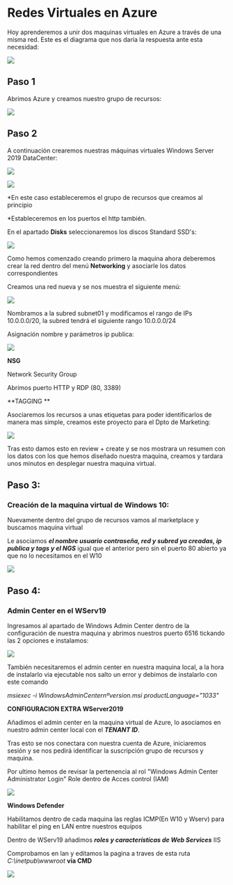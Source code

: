 # Redes Virtuales en Azure

Hoy aprenderemos a unir dos maquinas virtuales en Azure a través de una misma red. Este es el diagrama que nos daría la respuesta ante esta necesidad:

![](img/Img1.png)

## Paso 1

Abrimos Azure y creamos nuestro grupo de recursos:

![](img/img2.png)

## Paso 2

A continuación crearemos nuestras máquinas virtuales Windows Server 2019 DataCenter:

![](img/img3.png)



![](img/img4.png)

*En este caso estableceremos el grupo de recursos que creamos al principio

*Estableceremos en los puertos el http también. 

En el apartado **Disks** seleccionaremos los discos Standard SSD's:

![](img/img5.png)



Como hemos comenzado creando primero la maquina ahora deberemos crear la red dentro del menú **Networking** y asociarle los datos correspondientes

Creamos una red nueva y se nos muestra el siguiente menú:

![](img/img6.png)

Nombramos a la subred subnet01 y modificamos el rango de IPs 10.0.0.0/20, la subred tendrá el siguiente rango 10.0.0.0/24

Asignación nombre y parámetros ip publica:

![](img/img7.png)

**NSG**

Network Security Group

Abrimos puerto HTTP y RDP (80, 3389)

**TAGGING **

Asociaremos los recursos a unas etiquetas para poder identificarlos de manera mas simple, creamos este proyecto para el Dpto de Marketing:

![](img/img8.png)

Tras esto damos esto en review + create y se nos mostrara un resumen con los datos con los que hemos diseñado nuestra maquina, creamos y tardara unos minutos en desplegar nuestra maquina virtual.

## Paso 3:

### Creación de la maquina virtual de Windows 10:

Nuevamente dentro del grupo de recursos vamos al marketplace y buscamos maquina virtual

Le asociamos ***el nombre usuario contraseña, red y subred ya creadas, ip publica y tags y el NGS*** igual que el anterior pero sin el puerto 80 abierto ya que no lo necesitamos en el W10



![](img/img9.png)



## Paso 4:

### Admin Center en el WServ19

Ingresamos al apartado de Windows Admin Center dentro de la configuración de nuestra maquina y abrimos nuestros puerto 6516 tickando las 2 opciones e instalamos:

![](img/img10.png)

También necesitaremos el admin center en nuestra maquina local, a la hora de instalarlo via ejecutable nos salto un error y debimos de instalarlo con este comando

*msiexec -i WindowsAdminCenternºversion.msi productLanguage="1033"*

**CONFIGURACION EXTRA WServer2019**

Añadimos el admin center en la maquina virtual de Azure, lo asociamos en nuestro admin center local con el ***TENANT ID***.

Tras esto se nos conectara con nuestra cuenta de Azure, iniciaremos sesión y se nos pedirá identificar la suscripción grupo de recursos y maquina.

Por ultimo hemos de revisar la pertenencia al rol "Windows Admin Center Administrator Login" Role dentro de Acces control (IAM)

![](img/img11.png)

**Windows Defender**

Habilitamos dentro de cada maquina las reglas ICMP(En W10 y Wserv) para habilitar el ping en LAN entre nuestros equipos

Dentro de WServ19 añadimos ***roles y características de Web Services*** IIS

Comprobamos en lan y editamos la pagina a traves de esta ruta *C:\inetpub\wwwroot* **via CMD**

![](C:\Repositorios\Redes-Virtuales-en-Azure\img\img12.png)
